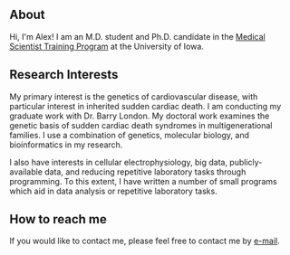## About
Hi, I'm Alex! I am an M.D. student and Ph.D. candidate in the [Medical Scientist Training Program](https://medicine.uiowa.edu/mstp/) at the University of Iowa.

## Research Interests
My primary interest is the genetics of cardiovascular disease, with particular interest in inherited sudden cardiac death. I am conducting my graduate work with Dr. Barry London. My doctoral work examines the genetic basis of sudden cardiac death syndromes in multigenerational families. I use a combination of genetics, molecular biology, and bioinformatics in my research.

I also have interests in cellular electrophysiology, big data, publicly-available data, and reducing repetitive laboratory tasks through programming. To this extent, I have written a number of small programs which aid in data analysis or repetitive laboratory tasks.

## How to reach me
If you would like to contact me, please feel free to contact me by [e-mail](mailto:alexander-greiner@uiowa.edu).
